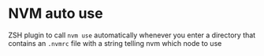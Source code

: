 # NVM auto use

ZSH plugin to call `nvm use` automatically whenever you enter a directory that contains an `.nvmrc` file with a string telling nvm which node to use

